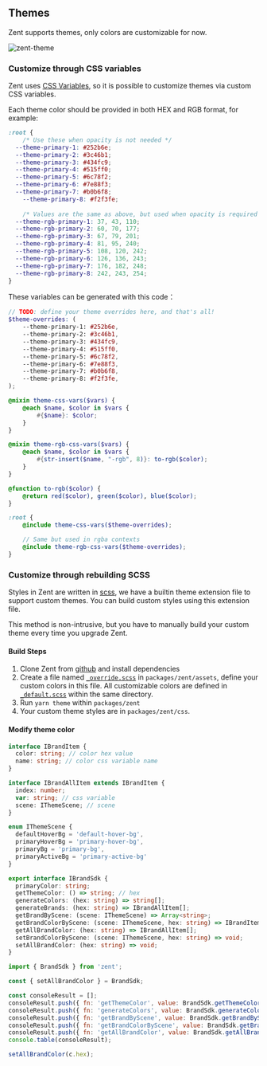 ## Themes

Zent supports themes, only colors are customizable for now.

![zent-theme](https://img.yzcdn.cn/zanui/react/zent-theme.png)

### Customize through CSS variables

Zent uses [CSS Variables](https://developer.mozilla.org/en-US/docs/Web/CSS/Using_CSS_custom_properties), so it is possible to customize themes via custom CSS variables.

Each theme color should be provided in both HEX and RGB format, for example:

```css
:root {
	/* Use these when opacity is not needed */
  --theme-primary-1: #252b6e;
  --theme-primary-2: #3c46b1;
  --theme-primary-3: #434fc9;
  --theme-primary-4: #515ff0;
  --theme-primary-5: #6c78f2;
  --theme-primary-6: #7e88f3;
  --theme-primary-7: #b0b6f8;
	--theme-primary-8: #f2f3fe;
	
	/* Values are the same as above, but used when opacity is required */
  --theme-rgb-primary-1: 37, 43, 110;
  --theme-rgb-primary-2: 60, 70, 177;
  --theme-rgb-primary-3: 67, 79, 201;
  --theme-rgb-primary-4: 81, 95, 240;
  --theme-rgb-primary-5: 108, 120, 242;
  --theme-rgb-primary-6: 126, 136, 243;
  --theme-rgb-primary-7: 176, 182, 248;
  --theme-rgb-primary-8: 242, 243, 254;
}
```

These variables can be generated with this code：

```scss
// TODO: define your theme overrides here, and that's all!
$theme-overrides: (
	--theme-primary-1: #252b6e,
	--theme-primary-2: #3c46b1,
	--theme-primary-3: #434fc9,
	--theme-primary-4: #515ff0,
	--theme-primary-5: #6c78f2,
	--theme-primary-6: #7e88f3,
	--theme-primary-7: #b0b6f8,
	--theme-primary-8: #f2f3fe,
);

@mixin theme-css-vars($vars) {
	@each $name, $color in $vars {
		#{$name}: $color;
	}
}

@mixin theme-rgb-css-vars($vars) {
	@each $name, $color in $vars {
		#{str-insert($name, "-rgb", 8)}: to-rgb($color);
	}
}

@function to-rgb($color) {
	@return red($color), green($color), blue($color);
}

:root {
	@include theme-css-vars($theme-overrides);

	// Same but used in rgba contexts
	@include theme-rgb-css-vars($theme-overrides);
}
```

### Customize through rebuilding SCSS

Styles in Zent are written in [scss](https://sass-lang.com), we have a builtin theme extension file to support custom themes. You can build custom styles using this extension file.

This method is non-intrusive, but you have to manually build your custom theme every time you upgrade Zent.

#### Build Steps

1. Clone Zent from [github](https://github.com/youzan/zent) and install dependencies
2. Create a file named [`_override.scss`](https://github.com/youzan/zent/blob/master/packages/zent/assets/theme/_override_.scss) in `packages/zent/assets`, define your custom colors in this file. All customizable colors are defined in [`_default.scss`](https://github.com/youzan/zent/blob/master/packages/zent/assets/theme/_default.scss) within the same directory.
3. Run `yarn theme` within `packages/zent`
4. Your custom theme styles are in `packages/zent/css`.

#### Modify theme color
```ts
interface IBrandItem {
  color: string; // color hex value
  name: string; // color css variable name
}

interface IBrandAllItem extends IBrandItem {
  index: number;
  var: string; // css variable
  scene: IThemeScene; // scene
}

enum IThemeScene {
  defaultHoverBg = 'default-hover-bg',
  primaryHoverBg = 'primary-hover-bg',
  primaryBg = 'primary-bg',
  primaryActiveBg = 'primary-active-bg'
}

export interface IBrandSdk {
  primaryColor: string;
  getThemeColor: () => string; // hex
  generateColors: (hex: string) => string[];
  generateBrands: (hex: string) => IBrandAllItem[];
  getBrandByScene: (scene: IThemeScene) => Array<string>;
  getBrandColorByScene: (scene: IThemeScene, hex: string) => IBrandItem[];
  getAllBrandColor: (hex: string) => IBrandAllItem[];
  setBrandColorByScene: (scene: IThemeScene, hex: string) => void;
  setAllBrandColor: (hex: string) => void;
}
```
```jsx
import { BrandSdk } from 'zent';

const { setAllBrandColor } = BrandSdk;

const consoleResult = [];
consoleResult.push({ fn: 'getThemeColor', value: BrandSdk.getThemeColor() });
consoleResult.push({ fn: 'generateColors', value: BrandSdk.generateColors(c.hex) });
consoleResult.push({ fn: 'getBrandByScene', value: BrandSdk.getBrandByScene(IThemeScene.primaryHoverBg) });
consoleResult.push({ fn: 'getBrandColorByScene', value: BrandSdk.getBrandColorByScene(IThemeScene.primaryActiveBg, c.hex) });
consoleResult.push({ fn: 'getAllBrandColor', value: BrandSdk.getAllBrandColor(c.hex) });
console.table(consoleResult);

setAllBrandColor(c.hex);
```

